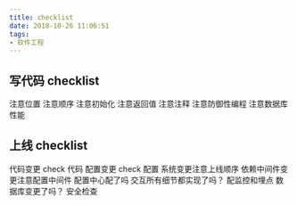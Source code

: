 ```yaml
---
title: checklist
date: 2018-10-26 11:06:51
tags:
- 软件工程
---
```

## 写代码 checklist

注意位置
注意顺序
注意初始化
注意返回值
注意注释
注意防御性编程
注意数据库性能

## 上线 checklist

代码变更 check 代码
配置变更 check 配置
系统变更注意上线顺序
依赖中间件变更注意配置中间件
配置中心配了吗
交互所有细节都实现了吗？
配监控和埋点
数据库变更了吗？
安全检查